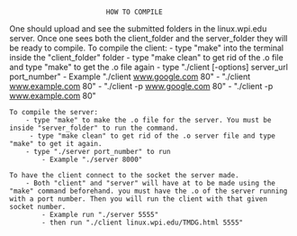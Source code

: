                             HOW TO COMPILE
One should upload and see the submitted folders in the linux.wpi.edu server. Once one sees both the client_folder and the server_folder they will be ready to compile. 
    To compile the client:
        - type "make" into the terminal inside the "client_folder" folder
        - type "make clean" to get rid of the .o file and type "make" to get the .o file again
        - type "./client [-options] server_url port_number"
            - Example "./client www.google.com 80"
            - "./client www.example.com 80"
             - "./client -p www.google.com 80"
            - "./client -p www.example.com 80"

    To compile the server:
        - type "make" to make the .o file for the server. You must be inside "server_folder" to run the command.
         - type "make clean" to get rid of the .o server file and type "make" to get it again.
        - type "./server port_number" to run
            - Example "./server 8000"
       
    To have the client connect to the socket the server made.
        - Both "client" and "server" will have at to be made using the "make" command beforehand. you must have the .o of the server running with a port number. Then you will run the client with that given socket number.
            - Example run "./server 5555"
            - then run "./client linux.wpi.edu/TMDG.html 5555"
